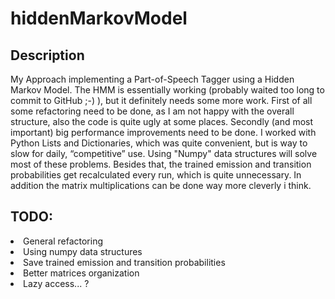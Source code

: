 # hiddenMarkovModel

## Description
My Approach implementing a Part-of-Speech Tagger using a Hidden Markov Model. The HMM is essentially working (probably waited too long to commit to GitHub ;-) ), but it definitely needs some more work. First of all some refactoring need to be done, as I am not happy with the overall structure, also the code is quite ugly at some places. Secondly (and most important) big performance improvements need to be done. I worked with Python Lists and Dictionaries, which was quite convenient, but is way to slow for daily, “competitive” use. Using "Numpy" data structures will solve most of these problems. Besides that, the trained emission and transition probabilities get recalculated every run, which is quite unnecessary. In addition the matrix multiplications can be done way more cleverly i think.

## TODO:

<li> General refactoring
<li> Using numpy data structures
<li> Save trained emission and transition probabilities
<li> Better matrices organization
<li> Lazy access... ?

